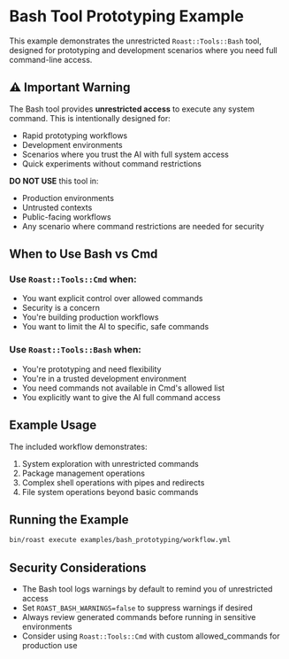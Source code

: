 # Bash Tool Prototyping Example

This example demonstrates the unrestricted `Roast::Tools::Bash` tool, designed for prototyping and development scenarios where you need full command-line access.

## ⚠️ Important Warning

The Bash tool provides **unrestricted access** to execute any system command. This is intentionally designed for:
- Rapid prototyping workflows
- Development environments
- Scenarios where you trust the AI with full system access
- Quick experiments without command restrictions

**DO NOT USE** this tool in:
- Production environments
- Untrusted contexts
- Public-facing workflows
- Any scenario where command restrictions are needed for security

## When to Use Bash vs Cmd

### Use `Roast::Tools::Cmd` when:
- You want explicit control over allowed commands
- Security is a concern
- You're building production workflows
- You want to limit the AI to specific, safe commands

### Use `Roast::Tools::Bash` when:
- You're prototyping and need flexibility
- You're in a trusted development environment
- You need commands not available in Cmd's allowed list
- You explicitly want to give the AI full command access

## Example Usage

The included workflow demonstrates:
1. System exploration with unrestricted commands
2. Package management operations
3. Complex shell operations with pipes and redirects
4. File system operations beyond basic commands

## Running the Example

```bash
bin/roast execute examples/bash_prototyping/workflow.yml
```

## Security Considerations

- The Bash tool logs warnings by default to remind you of unrestricted access
- Set `ROAST_BASH_WARNINGS=false` to suppress warnings if desired
- Always review generated commands before running in sensitive environments
- Consider using `Roast::Tools::Cmd` with custom allowed_commands for production use